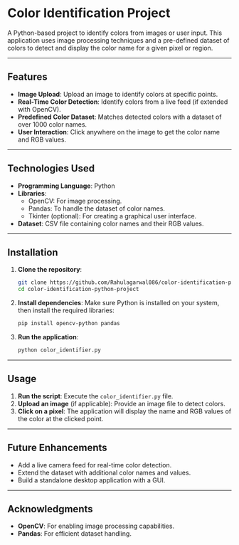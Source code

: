 # Color Identification Project

A Python-based project to identify colors from images or user input. This application uses image processing techniques and a pre-defined dataset of colors to detect and display the color name for a given pixel or region.

---

## Features
- **Image Upload**: Upload an image to identify colors at specific points.
- **Real-Time Color Detection**: Identify colors from a live feed (if extended with OpenCV).
- **Predefined Color Dataset**: Matches detected colors with a dataset of over 1000 color names.
- **User Interaction**: Click anywhere on the image to get the color name and RGB values.


---

## Technologies Used
- **Programming Language**: Python
- **Libraries**:
  - OpenCV: For image processing.
  - Pandas: To handle the dataset of color names.
  - Tkinter (optional): For creating a graphical user interface.
- **Dataset**: CSV file containing color names and their RGB values.

---

## Installation

1. **Clone the repository**:
   ```bash
   git clone https://github.com/Rahulagarwal086/color-identification-python-project.git
   cd color-identification-python-project
   ```

2. **Install dependencies**:
   Make sure Python is installed on your system, then install the required libraries:
   ```bash
   pip install opencv-python pandas
   ```

3. **Run the application**:
   ```bash
   python color_identifier.py
   ```

---

## Usage

1. **Run the script**: Execute the `color_identifier.py` file.
2. **Upload an image** (if applicable): Provide an image file to detect colors.
3. **Click on a pixel**: The application will display the name and RGB values of the color at the clicked point.

---

## Future Enhancements
- Add a live camera feed for real-time color detection.
- Extend the dataset with additional color names and values.
- Build a standalone desktop application with a GUI.

---

## Acknowledgments
- **OpenCV**: For enabling image processing capabilities.
- **Pandas**: For efficient dataset handling.
